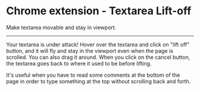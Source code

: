 # Chrome extension - Textarea Lift-off #

Make textarea movable and stay in viewport.

----------

Your textarea is under attack!  Hover over the textarea and click on "lift off" button, and it will fly and stay in the viewport even when the page is scrolled.  You can also drag it around.  When you click on the cancel button, the textarea goes back to where it used to be before lifting.

It's useful when you have to read some comments at the bottom of the page in order to type something at the top without scrolling back and forth.
